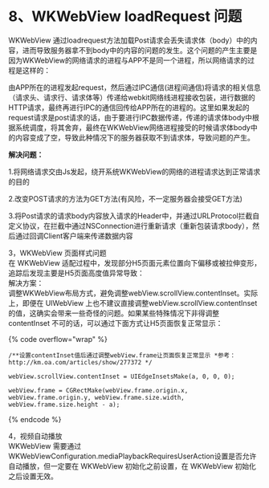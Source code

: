 # 8、WKWebView loadRequest 问题

WKWebView 通过loadrequest方法加载Post请求会丢失请求体（body）中的内容，进而导致服务器拿不到body中的内容的问题的发生。这个问题的产生主要是因为WKWebView的网络请求的进程与APP不是同一个进程，所以网络请求的过程是这样的：

由APP所在的进程发起request，然后通过IPC通信(进程间通信)将请求的相关信息（请求头、请求行、请求体等）传递给webkit网络线进程接收包装，进行数据的HTTP请求，最终再进行IPC的通信回传给APP所在的进程的。这里如果发起的request请求是post请求的话，由于要进行IPC数据传递，传递的请求体body中根据系统调度，将其舍弃，最终在WKWebView网络进程接受的时候请求体body中的内容变成了空，导致此种情况下的服务器获取不到请求体，导致问题的产生。

**解决问题：**

1.将网络请求交由Js发起，绕开系统WKWebView的网络的进程请求达到正常请求的目的

2.改变POST请求的方法为GET方法(有风险，不一定服务器会接受GET方法)

3.将Post请求的请求body内容放入请求的Header中，并通过URLProtocol拦截自定义协议，在拦截中通过NSConnection进行重新请求（重新包装请求body），然后通过回调Client客户端来传递数据内容

3，WKWebView 页面样式问题\
在 WKWebView 适配过程中，发现部分H5页面元素位置向下偏移或被拉伸变形，追踪后发现主要是H5页面高度值异常导致：\
解决方案：\
调整WKWebView布局方式，避免调整webView.scrollView.contentInset。实际上，即便在 UIWebView 上也不建议直接调整webView.scrollView.contentInset的值，这确实会带来一些奇怪的问题。如果某些特殊情况下非得调整 contentInset 不可的话，可以通过下面方式让H5页面恢复正常显示：

{% code overflow="wrap" %}
```
/**设置contentInset值后通过调整webView.frame让页面恢复正常显示 *参考：http://km.oa.com/articles/show/277372 */

webView.scrollView.contentInset = UIEdgeInsetsMake(a, 0, 0, 0); 

webView.frame = CGRectMake(webView.frame.origin.x, webView.frame.origin.y, webView.frame.size.width, webView.frame.size.height - a);
```
{% endcode %}

4，视频自动播放\
WKWebView 需要通过WKWebViewConfiguration.mediaPlaybackRequiresUserAction设置是否允许自动播放，但一定要在 WKWebView 初始化之前设置，在 WKWebView 初始化之后设置无效。
